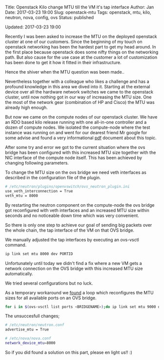 Title:       Openstack Kilo change MTU till the VM it's tap interface
Author:      Jan
Date: 	     2017-03-23 19:00
Slug:	     openstack-mtu
Tags: 	     openstack, mtu, kilo, neutron, nova, config, ovs
Status:      published

Updated:     2017-03-23 19:00

Recently I was been asked to increase the MTU on the deployed openstack cluster at one of our customers. Since the beginning of my touch on openstack networking has been the hardest part to get my head around. In the first place because openstack does some nifty things on the networking path. But also cause for the use case at the customer a lot of customization has been done to get it how it fitted in their infrastructure.

Hence the shiver when the MTU question was been made..

Nevertheless together with a colleague who likes a challenge and has a profound knowledge in this area we dived into it. Starting at the external device over all the hardware network switches we came to the openstack cluster, until now nothing got in our way of increasing the MTU size. One the most of the network gear (combination of HP and Cisco) the MTU was already high enough.

But now we came on the compute nodes of our openstack cluster. We have an RDO based kilo release running with one all-in-one controller and a dozen of compute nodes. We isolated the compute-node where the test instance was running on and went for our dearest friend Mr google for some advise and found a very informational [pdf](https://www.openstack.org/assets/presentation-media/the-notorious-mtu.pdf) document about this topic.

After some try and error we got to the current situation where the ovs bridge has been configured with this increased MTU size together with the NIC interface of the compute node itself. This has been achieved by changing following parameters.

To change the MTU size on the ovs bridge we need veth interfaces as described in the configuration file of the plugin.

```bash
# /etc/neutron/plugins/openvswitch/ovs_neutron_plugin.ini
use_veth_interconnection = True
veth_mtu = 8000
```

By restarting the neutron component on the compute-node the ovs bridge got reconfigured with veth interfaces and an increased MTU size within seconds and no noticeable down time which was very convenient.

So there is only one step to achieve our goal of sending big packets over the whole chain, the tap interface of the VM on that OVS bridge.

We manually adjusted the tap interfaces by executing an ovs-vsctl command.

```bash
ip link set mtu 8000 dev PORTID
```

Unfortunately until today we didn't find a fix where a new VM gets a network connection on the OVS bridge with this increased MTU size automatically.

We tried several configurations but no luck.

As a temporary workaround we [found](http://serverfault.com/questions/680635/mtu-on-open-vswitch-bridge-port) a loop which reconfigures the MTU sizes for all available ports on an OVS bridge.

```bash
for i in $(ovs-vsctl list ports <BRIDGENAME>);do ip link set mtu 9000 dev $i;done;ip a show <BRIDGENAME>
```

The unsuccesfull changes;

```bash
# /etc/neutron/neutron.conf
advertise_mtu = True

# /etc/nova/nova.conf
network_device_mtu=8000
```

So if you did found a solution on this part, please en light us!! :)


